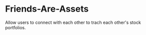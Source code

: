 # Friends-Are-Assets
Allow users to connect with each other to trach each other's stock portfolios.
